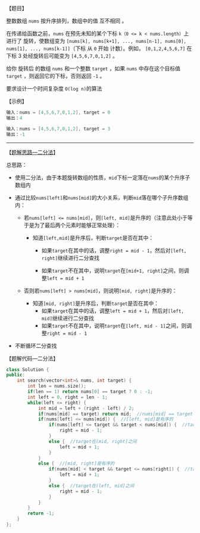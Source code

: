 【题目】

整数数组 `nums` 按升序排列，数组中的值 互不相同 。

在传递给函数之前，`nums` 在预先未知的某个下标 `k（0 <= k < nums.length）`上进行了 旋转，使数组变为 `[nums[k], nums[k+1], ..., nums[n-1], nums[0], nums[1], ..., nums[k-1]]`（下标 从 `0` 开始 计数）。例如， `[0,1,2,4,5,6,7]` 在下标 3 处经旋转后可能变为 `[4,5,6,7,0,1,2]` 。

给你 旋转后 的数组 `nums` 和一个整数 `target` ，如果 `nums` 中存在这个目标值 `target` ，则返回它的下标，否则返回 `-1` 。

要求设计一个时间复杂度 `O(log n)`的算法

【示例】

```c++
输入：nums = [4,5,6,7,0,1,2], target = 0
输出：4
```

```c++
输入：nums = [4,5,6,7,0,1,2], target = 3
输出：-1
```

---

【[题解思路—二分法](https://leetcode-cn.com/problems/search-in-rotated-sorted-array/solution/ji-bai-liao-9983de-javayong-hu-by-reedfan/)】

总思路：

* 使用二分法，由于本题旋转数组的性质，`mid`下标一定落在`nums`的某个升序子数组内

* 通过比较`nums[left]`和`nums[mid]`的大小关系，判断`mid`落在哪个子升序数组内：

  * 若`nums[left] <= nums[mid]`，则`[left, mid]`是升序的（注意此处小于等于是为了最后两个元素时能够正常处理）：

    * 知道`[left,mid]`是升序后，判断`target`是否在其中：

      * 如果`target`在其中的话，调整`right = mid - 1`，然后对`[left, right]`继续进行二分查找

      * 如果`target`不在其中，说明`target`在`[mid+1, right]`之间，则调整`left = mid + 1`

  * 否则若`nums[left] > nums[mid]`，则说明`[mid, right]`是升序的：

    * 知道`[mid, right]`是升序后，判断`target`是否在其中：
      * 如果`target`在其中的话，调整`left = mid + 1`，然后对`[left, mid]`继续进行二分查找
      * 如果`target`不在其中，说明`target`在`[left, mid - 1]`之间，则调整`right = mid - 1`

* 不断循环二分查找

【题解代码—二分法】

```c++
class Solution {
public:
    int search(vector<int>& nums, int target) {
        int len = nums.size();
        if(len == 1) return nums[0] == target ? 0 : -1;
        int left = 0, right = len - 1;
        while(left <= right) {
            int mid = left + (right - left) / 2;
            if(nums[mid] == target) return mid;  //nums[mid] == target
            if(nums[left] <= nums[mid]) {  //[left, mid]是有序的
                if(nums[left] <= target && target < nums[mid]) {  //target在[left, mid)之间
                    right = mid - 1;
                }
                else {  //target在(mid, right]之间
                    left = mid + 1;
                }
            }
            else {  //[mid, right]是有序的
                if(nums[mid] < target && target <= nums[right]) {  //target在(mid, right]之间
                    left = mid + 1;
                }
                else {  //target在(left, mid]之间
                    right = mid - 1;
                }
            }
        }
        return -1;
    }
};
```

